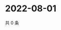 # 2022-08-01

共 0 条

<!-- BEGIN WEIBO -->
<!-- 最后更新时间 Mon Aug 01 2022 16:07:37 GMT+0800 (China Standard Time) -->

<!-- END WEIBO -->
